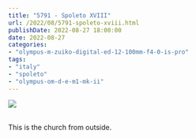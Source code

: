 ```yaml
---
title: "5791 - Spoleto XVIII"
url: /2022/08/5791-spoleto-xviii.html
publishDate: 2022-08-27 18:00:00
date: 2022-08-27
categories:
- "olympus-m-zuiko-digital-ed-12-100mm-f4-0-is-pro"
tags:
- "italy"
- "spoleto"
- "olympus-om-d-e-m1-mk-ii"
---
```

<div class="container">
<div class="center"><a target="_blank" href="https://d25zfm9zpd7gm5.cloudfront.net/1200x1200/2019/20190906_150846_lr.jpg"><img class="webfeedsFeaturedVisual" src="https://d25zfm9zpd7gm5.cloudfront.net/0600x0600/2019/20190906_150846_lr.jpg" /></a></div>
</div>
<br />

This is the church from outside.
